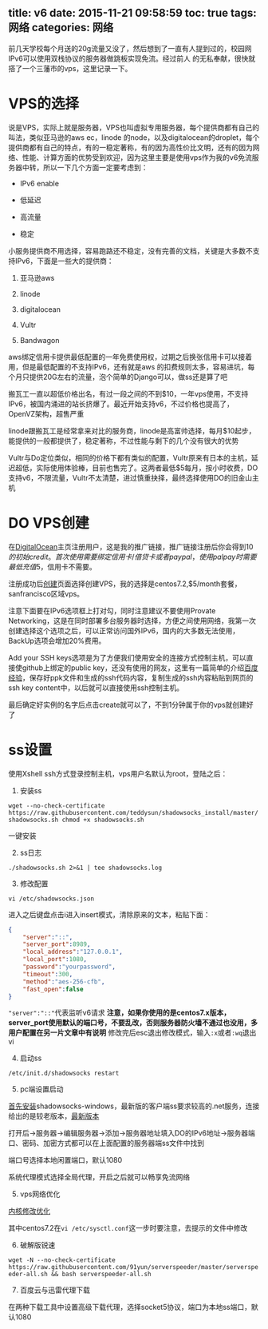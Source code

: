 title: v6
date: 2015-11-21 09:58:59
toc: true
tags: 网络
categories: 网络
---

前几天学校每个月送的20g流量又没了，然后想到了一直有人提到过的，校园网IPv6可以使用双栈协议的服务器做跳板实现免流。经过前人 的无私奉献，很快就搭了一个三藩市的vps，这里记录一下。

# VPS的选择 #

说是VPS，实际上就是服务器，VPS也叫虚拟专用服务器，每个提供商都有自己的叫法，类似亚马逊的aws ec，linode 的node，以及digitalocean的droplet，每个提供商都有自己的特点，有的一稳定著称，有的因为高性价比文明，还有的因为网络、性能、计算方面的优势受到欢迎，因为这里主要是使用vps作为我的v6免流服务器中转，所以一下几个方面一定要考虑到：
<!--more-->
- IPv6 enable

- 低延迟

- 高流量

- 稳定

小服务提供商不用选择，容易跑路还不稳定，没有完善的文档，关键是大多数不支持IPv6，下面是一些大的提供商：

1. 亚马逊aws

2. linode

3. digitalocean

4. Vultr

5. Bandwagon

aws绑定信用卡提供最低配置的一年免费使用权，过期之后换张信用卡可以接着用，但是最低配置的不支持IPv6，还有就是aws 的扣费规则太多，容易进坑，每个月只提供20G左右的流量，泡个简单的Django可以，做ss还是算了吧

搬瓦工一直以超低价格出名，有过一段之间的不到$10，一年vps使用，不支持IPv6，被国内涌进的站长挤爆了。最近开始支持v6，不过价格也提高了，OpenVZ架构，超售严重

linode跟搬瓦工是经常拿来对比的服务商，linode是高富帅选择，每月$10起步，能提供的一般都提供了，稳定著称，不过性能与剩下的几个没有很大的优势

Vultr与Do定位类似，相同的价格下都有类似的配置，Vultr原来有日本的主机，延迟超低，实际使用体验棒，目前也售完了。这两者最低$5每月，按小时收费，DO支持v6，不限流量，Vultr不太清楚，进过慎重抉择，最终选择使用DO的旧金山主机


# DO VPS创建 #

在[DigitalOcean](https://m.do.co/c/2e32147dc5fa)主页注册用户，这是我的推广链接，推广链接注册后你会得到$10的初始credit。首次使用需要绑定信用卡/借贷卡或者paypal，使用palpay时需要最低充值$5，信用卡不需要。

注册成功后[创建](https://cloud.digitalocean.com/droplets/)页面选择创建VPS，我的选择是centos7.2,$5/month套餐，sanfrancisco区域vps。


注意下面要在IPv6选项框上打对勾，同时注意建议不要使用Provate Networking，这是在同时部署多台服务器时选择，方便之间使用网络，我第一次创建选择这个选项之后，可以正常访问国外IPv6，国内的大多数无法使用，BackUp选项会增加20%费用。


Add your SSH keys选项是为了方便我们使用安全的连接方式控制主机，可以直接使github上绑定的public key，还没有使用的网友，这里有一篇简单的介绍[百度经验](http://jingyan.baidu.com/article/ea24bc39b42ec2da62b331df.html)，保存好ppk文件和生成的ssh代码内容，复制生成的ssh内容粘贴到网页的ssh key content中，以后就可以直接使用ssh控制主机。

最后确定好实例的名字后点击create就可以了，不到1分钟属于你的vps就创建好了


# ss设置 #


使用Xshell ssh方式登录控制主机，vps用户名默认为root，登陆之后：

1. 安装ss

`wget --no-check-certificate https://raw.githubusercontent.com/teddysun/shadowsocks_install/master/shadowsocks.sh
chmod +x shadowsocks.sh`

一键安装


2. ss日志

`./shadowsocks.sh 2>&1 | tee shadowsocks.log`

3. 修改配置

`vi /etc/shadowsocks.json`

进入之后键盘点击i进入insert模式，清除原来的文本，粘贴下面：

```json
{
    "server":"::",
    "server_port":8989,
    "local_address":"127.0.0.1",
    "local_port":1080,
    "password":"yourpassword",
    "timeout":300,
    "method":"aes-256-cfb",
    "fast_open":false
}
```

`"server":"::"`代表监听v6请求
**注意，如果你使用的是centos7.x版本，server_port使用默认的端口号，不要乱改，否则服务器防火墙不通过也没用，多用户配置在另一片文章中有说明**
修改完后esc退出修改模式，输入`:x`或者`:wq`退出vi


4. 启动ss

`/etc/init.d/shadowsocks restart`

5. pc端设置启动

[首先安装](https://github.com/shadowsocks/shadowsocks-windows/releases/download/2.5/Shadowsocks-win-2.5.zip)shadowsocks-windows，最新版的客户端ss要求较高的.net服务，连接给出的是较老版本，[最新版本](https://github.com/shadowsocks/shadowsocks-windows/releases)

打开后->服务器->编辑服务器->添加->服务器地址填入DO的IPv6地址->服务器端口、密码、加密方式都可以在上面配置的服务器端ss文件中找到

端口号选择本地闲置端口，默认1080

系统代理模式选择全局代理，开启之后就可以畅享免流网络

5. vps网络优化

[内核修改优化](http://yooooh.net/2015/10/10/ipv6-shadowsocks/)

其中centos7.2在`vi /etc/sysctl.conf`这一步时要注意，去提示的文件中修改

6. 破解版锐速

`wget -N --no-check-certificate https://raw.githubusercontent.com/91yun/serverspeeder/master/serverspeeder-all.sh && bash serverspeeder-all.sh`


7. 百度云与迅雷代理下载

在两种下载工具中设置高级下载代理，选择socket5协议，端口为本地ss端口，默认1080
